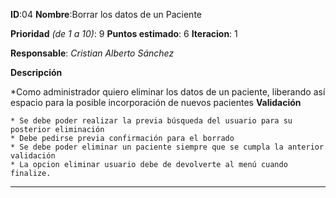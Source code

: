 **ID**:04 **Nombre**:Borrar los datos de un Paciente

**Prioridad** *(de 1 a 10)*: 9 **Puntos estimado**: 6 **Iteracion**: 1

**Responsable**: *Cristian Alberto Sánchez*

**Descripción**

  *Como administrador quiero eliminar los datos de un paciente, liberando así espacio para la posible incorporación de nuevos pacientes
**Validación**

	* Se debe poder realizar la previa búsqueda del usuario para su posterior eliminación
	* Debe pedirse previa confirmación para el borrado
	* Se debe poder eliminar un paciente siempre que se cumpla la anterior validación
	* La opcion eliminar usuario debe de devolverte al menú cuando finalize.

---

